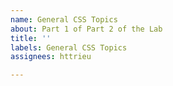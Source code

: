 ```yaml
---
name: General CSS Topics
about: Part 1 of Part 2 of the Lab
title: ''
labels: General CSS Topics
assignees: httrieu

---
```




